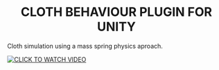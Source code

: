 <H1 ALIGN="CENTER"> CLOTH BEHAVIOUR PLUGIN FOR UNITY </H1>

Cloth simulation using a mass spring physics aproach.


[![CLICK TO WATCH VIDEO](https://user-images.githubusercontent.com/79087129/164987305-c1b49088-ee69-42e0-93c1-8013ee20fe87.png)](https://www.youtube.com/watch?v=UWSgjsEII0E&t=23s&ab_channel=AntonioEspinosa)
